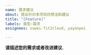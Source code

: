 ```yaml
---
name: 需求建议
about: 提出针对本项目的想法和建议
title: "[Feature]"
labels: 类型:需求
assignees: xuwei-fit2cloud, yayanpei

---
```


**请描述您的需求或者改进建议.**
